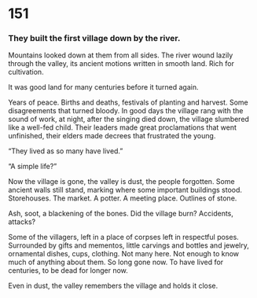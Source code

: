 # 151

### They built the first village down by the river.

Mountains looked down at them from all sides. The river wound lazily through the valley, its ancient motions written in smooth land. Rich for cultivation.

It was good land for many centuries before it turned again.

Years of peace. Births and deaths, festivals of planting and harvest. Some disagreements that turned bloody. In good days the village rang with the sound of work, at night, after the singing died down, the village slumbered like a well-fed child. Their leaders made great proclamations that went unfinished, their elders made decrees that frustrated the young. 

“They lived as so many have lived.” 

“A simple life?”

Now the village is gone, the valley is dust, the people forgotten. Some ancient walls still stand, marking where some important buildings stood. Storehouses. The market. A potter. A meeting place. Outlines of stone.

Ash, soot, a blackening of the bones. Did the village burn? Accidents, attacks? 

Some of the villagers, left in a place of corpses left in respectful poses. Surrounded by gifts and mementos, little carvings and bottles and jewelry, ornamental dishes, cups, clothing. Not many here. Not enough to know much of anything about them. So long gone now. To have lived for centuries, to be dead for longer now. 

Even in dust, the valley remembers the village and holds it close.